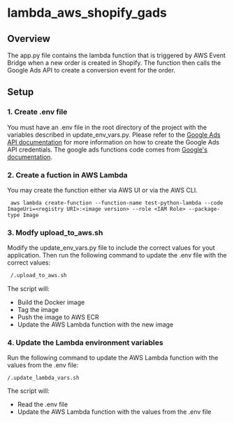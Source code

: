 # lambda_aws_shopify_gads


## Overview
The app.py file contains the lambda function that is triggered by AWS Event Bridge when a new order is created in Shopify. The function then calls the Google Ads API to create a conversion event for the order.
## Setup
### 1. Create .env file
You must have an .env file in the root directory of the project with the variables described in update_env_vars.py.
Please refer to the [Google Ads API documentation](https://developers.google.com/google-ads/api/docs/oauth/overview) for more information on how to create the Google Ads API credentials.
The google ads functions code comes from [Google's documentation](https://developers.google.com/google-ads/api/docs/conversions/upload-clicks).

### 2. Create a fuction in AWS Lambda
You may create the function either via AWS UI or via the AWS CLI.
```shell
 aws lambda create-function --function-name test-python-lambda --code ImageUri=<registry URI>:<image version> --role <IAM Role> --package-type Image
```

### 3. Modfy upload_to_aws.sh
Modify the update_env_vars.py file to include the correct values for yout application. Then run the following command to update the .env file with the correct values:
```bash
 /.upload_to_aws.sh
```

The script will:
 - Build the Docker image
 - Tag the image
 - Push the image to AWS ECR
 - Update the AWS Lambda function with the new image


 ### 4. Update the Lambda environment variables
 Run the following command to update the AWS Lambda function with the values from the .env file:
 ```shell
 /.update_lambda_vars.sh
```
The script will:
 - Read the .env file
 - Update the AWS Lambda function with the values from the .env file

